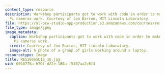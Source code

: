 ```yaml
---
content_type: resource
description: Workshop participants got to work with code in order to make their Raspberry
  Pi cameras work. Courtesy of Jon Barron, MIT Lincoln Laboratory.
file: https://ol-ocw-studio-app-production.s3.amazonaws.com/courses/res-2-006-girls-who-build-cameras-summer-2016/0010775a670fd22e180af5357aa2e8f3_RES2006SU16_10.jpg
file_type: image/jpeg
image_metadata:
  caption: Workshop participants got to work with code in order to make their Raspberry
    Pi cameras work.
  credit: Courtesy of Jon Barron, MIT Lincoln Laboratory.
  image-alt: A photo of a group of girls working around a laptop.
resourcetype: Image
title: RES2006SU16_10.jpg
uid: 0010775a-670f-d22e-180a-f5357aa2e8f3
---
```

